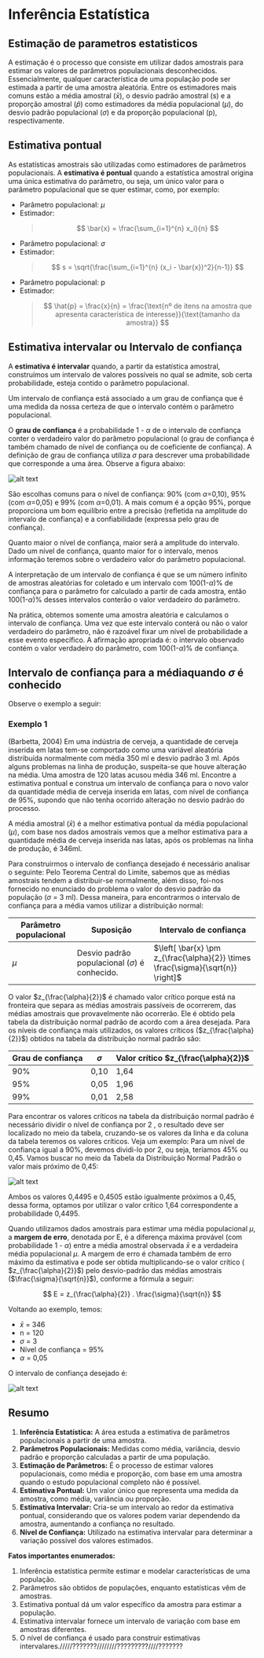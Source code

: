 # Inferência Estatística

## Estimação de parametros estatisticos

A estimação é o processo que consiste em utilizar dados amostrais para estimar os 
valores de parâmetros populacionais desconhecidos. Essencialmente, qualquer 
característica de uma população pode ser estimada a partir de uma amostra aleatória. 
Entre os estimadores mais comuns estão a média amostral ($\bar{x}$), o desvio padrão amostral (s) e a proporção amostral ($\hat{p}$) como estimadores da média populacional ($\mu$), do desvio padrão populacional ($\sigma$) e da proporção populacional (p), respectivamente.


## Estimativa pontual

As estatísticas amostrais são utilizadas como estimadores de parâmetros 
populacionais. A **estimativa é pontual** quando a estatística amostral origina uma única 
estimativa do parâmetro, ou seja, um único valor para o parâmetro populacional que se 
quer estimar, como, por exemplo:


- Parâmetro populacional: $\mu$
- Estimador:
  >  $$
  >  \bar{x} = \frac{\sum_{i=1}^{n} x_i}{n}
  >  $$
- Parâmetro populacional: $\sigma$
- Estimador:
  > $$
  > s = \sqrt{\frac{\sum_{i=1}^{n} (x_i - \bar{x})^2}{n-1}}
  > $$
- Parâmetro populacional: p
- Estimador:
  > $$
  > \hat{p} = \frac{x}{n} = \frac{\text{nº de itens na amostra que apresenta característica de interesse}}{\text{tamanho da amostra}}
  > $$

## Estimativa intervalar ou Intervalo de confiança

A **estimativa é intervalar** quando, a partir da estatística amostral, construímos 
um intervalo de valores possíveis no qual se admite, sob certa probabilidade, esteja 
contido o parâmetro populacional.

Um intervalo de confiança está associado a um grau de confiança que é uma 
medida da nossa certeza de que o intervalo contém o parâmetro populacional.

O **grau de confiança** é a probabilidade 1 - $\alpha$ de o intervalo de confiança conter o verdadeiro valor do parâmetro populacional (o grau de confiança é também chamado de nível de confiança ou de coeficiente de confiança). A definição de grau de confiança utiliza $\sigma$ para descrever uma probabilidade que corresponde a uma área. Observe a figura abaixo:

![alt text](image.png)

São escolhas comuns para o nível de confiança: 90% (com $\alpha$=0,10), 95% (com 
$\alpha$=0,05) e 99% (com $\alpha$=0,01). A mais comum é a opção 95%, porque proporciona um bom equilíbrio entre a precisão (refletida na amplitude do intervalo de confiança) e a confiabilidade (expressa pelo grau de confiança).

Quanto maior o nível de confiança, maior será a amplitude do intervalo. Dado 
um nível de confiança, quanto maior for o intervalo, menos informação teremos sobre o verdadeiro valor do parâmetro populacional.

A interpretação de um intervalo de confiança é que se um número infinito de 
amostras aleatórias for coletado e um intervalo com 100(1-$\alpha$)% de confiança para o parâmetro for calculado a partir de cada amostra, então 100(1-$\alpha$)% desses intervalos conterão o valor verdadeiro do parâmetro. 

Na prática, obtemos somente uma amostra aleatória e calculamos o intervalo de 
confiança. Uma vez que este intervalo conterá ou não o valor verdadeiro do parâmetro, não é razoável fixar um nível de probabilidade a esse evento específico. A afirmação apropriada é: o intervalo observado contém o valor verdadeiro do parâmetro, com 100(1-$\alpha$)% de confiança.

## Intervalo de confiança para a médiaquando $\sigma$ é conhecido

Observe o exemplo a seguir:

### Exemplo 1

(Barbetta, 2004) Em uma indústria de cerveja, a quantidade de cerveja inserida em 
latas tem-se comportado como uma variável aleatória distribuída normalmente com média 350 ml e desvio padrão 3 ml. Após alguns problemas na linha de produção, suspeita-se que houve alteração na média. Uma amostra de 120 latas acusou média 346 ml. Encontre a estimativa pontual e construa um intervalo de confiança para o novo valor da quantidade média de cerveja inserida em latas, com nível de confiança de 95%, supondo que não tenha ocorrido alteração no desvio padrão do processo.

A média amostral ($\bar{x}$) é a melhor estimativa pontual da média populacional ($\mu$), com base nos dados amostrais vemos que a melhor estimativa para a quantidade média 
de cerveja inserida nas latas, após os problemas na linha de produção, é 346ml.

Para construirmos o intervalo de confiança desejado é necessário analisar o 
seguinte: Pelo Teorema Central do Limite, sabemos que as médias amostrais tendem a 
distribuir-se normalmente, além disso, foi-nos fornecido no enunciado do problema o valor do desvio padrão da população ($\sigma$ = 3 ml). Dessa maneira, para encontrarmos o intervalo de confiança para a média vamos utilizar a distribuição normal:

| Parâmetro populacional | Suposição                                          | Intervalo de confiança                                                           |
| ---------------------- | -------------------------------------------------- | -------------------------------------------------------------------------------- |
| $\mu$                  | Desvio padrão populacional ($\sigma$) é conhecido. | $\left[ \bar{x} \pm z_{\frac{\alpha}{2}} \times \frac{\sigma}{\sqrt{n}} \right]$ |


O valor $z_{\frac{\alpha}{2}}$ é chamado valor crítico porque está na fronteira que separa as médias amostrais passíveis de ocorrerem, das médias amostrais que provavelmente não ocorrerão. Ele é obtido pela tabela da distribuição normal padrão de acordo com a área desejada.
Para os níveis de confiança mais utilizados, os valores críticos ($z_{\frac{\alpha}{2}}$) obtidos na tabela da distribuição normal padrão são:

| Grau de confiança | $\sigma$ | Valor crítico $z_{\frac{\alpha}{2}}$ |
| ----------------- | -------- | ------------------------------------ |
| 90%               | 0,10     | 1,64                                 |
| 95%               | 0,05     | 1,96                                 |
| 99%               | 0,01     | 2,58                                 |


Para encontrar os valores críticos na tabela da distribuição normal padrão é 
necessário dividir o nível de confiança por 2 , o resultado deve ser localizado no meio da 
tabela, cruzando-se os valores da linha e da coluna da tabela teremos os valores críticos. 
Veja um exemplo: Para um nível de confiança igual a 90%, devemos dividi-lo por 2, ou 
seja, teríamos 45% ou 0,45. Vamos buscar no meio da Tabela da Distribuição Normal 
Padrão o valor mais próximo de 0,45:

![alt text](image-1.png)

Ambos os valores 0,4495 e 0,4505 estão igualmente próximos a 0,45, dessa 
forma, optamos por utilizar o valor crítico 1,64 correspondente a probabilidade 0,4495.

Quando utilizamos dados amostrais para estimar uma média populacional $\mu$, a 
**margem de erro**, denotada por E, é a diferença máxima provável (com probabilidade 1 - $\alpha$) entre a média amostral observada $\bar{x}$ e a verdadeira média populacional $\mu$. A margem 
de erro é chamada também de erro máximo da estimativa e pode ser obtida multiplicando-se o valor crítico ( $z_{\frac{\alpha}{2}}$) pelo desvio-padrão das médias amostrais ($\frac{\sigma}{\sqrt{n}}$), conforme a fórmula a seguir:

$$
E = z_{\frac{\alpha}{2}} . \frac{\sigma}{\sqrt{n}}
$$

Voltando ao exemplo, temos:

- $\bar{x}$ = 346
- n = 120
- $\sigma$ = 3
- Nível de confiança = 95%
- $\alpha$ = 0,05

O intervalo de confiança desejado é:

![alt text](image-2.png)




## Resumo 

1. **Inferência Estatística:** A área estuda a estimativa de parâmetros populacionais a partir de uma amostra.
2. **Parâmetros Populacionais:** Medidas como média, variância, desvio padrão e proporção calculadas a partir de uma população.
3. **Estimação de Parâmetros:** É o processo de estimar valores populacionais, como média e proporção, com base em uma amostra quando o estudo populacional completo não é possível.
4. **Estimativa Pontual:** Um valor único que representa uma medida da amostra, como média, variância ou proporção.
5. **Estimativa Intervalar:** Cria-se um intervalo ao redor da estimativa pontual, considerando que os valores podem variar dependendo da amostra, aumentando a confiança no resultado.
6. **Nível de Confiança:** Utilizado na estimativa intervalar para determinar a variação possível dos valores estimados.

**Fatos importantes enumerados:**
1. Inferência estatística permite estimar e modelar características de uma população.
2. Parâmetros são obtidos de populações, enquanto estatísticas vêm de amostras.
3. Estimativa pontual dá um valor específico da amostra para estimar a população.
4. Estimativa intervalar fornece um intervalo de variação com base em amostras diferentes.
5. O nível de confiança é usado para construir estimativas intervalares./////???????////////?????????////???????